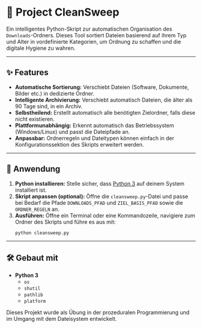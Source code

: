 # 🧹 Project CleanSweep

Ein intelligentes Python-Skript zur automatischen Organisation des `Downloads`-Ordners. Dieses Tool sortiert Dateien basierend auf ihrem Typ und Alter in vordefinierte Kategorien, um Ordnung zu schaffen und die digitale Hygiene zu wahren.

---

## ✨ Features

- **Automatische Sortierung:** Verschiebt Dateien (Software, Dokumente, Bilder etc.) in dedizierte Ordner.
- **Intelligente Archivierung:** Verschiebt automatisch Dateien, die älter als 90 Tage sind, in ein Archiv.
- **Selbstheilend:** Erstellt automatisch alle benötigten Zielordner, falls diese nicht existieren.
- **Plattformunabhängig:** Erkennt automatisch das Betriebssystem (Windows/Linux) und passt die Dateipfade an.
- **Anpassbar:** Ordnerregeln und Dateitypen können einfach in der Konfigurationssektion des Skripts erweitert werden.

---

## 🚀 Anwendung

1.  **Python installieren:** Stelle sicher, dass [Python 3](https://www.python.org/downloads/ ) auf deinem System installiert ist.
2.  **Skript anpassen (optional):** Öffne die `cleansweep.py`-Datei und passe bei Bedarf die Pfade `DOWNLOADS_PFAD` und `ZIEL_BASIS_PFAD` sowie die `ORDNER_REGELN` an.
3.  **Ausführen:** Öffne ein Terminal oder eine Kommandozeile, navigiere zum Ordner des Skripts und führe es aus mit:
    ```bash
    python cleansweep.py
    ```

---

## 🛠️ Gebaut mit

- **Python 3**
  - `os`
  - `shutil`
  - `pathlib`
  - `platform`

Dieses Projekt wurde als Übung in der prozeduralen Programmierung und im Umgang mit dem Dateisystem entwickelt.
